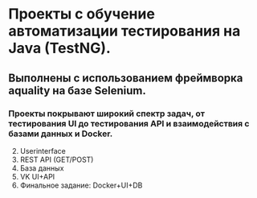 # Проекты с обучение автоматизации тестирования на Java (TestNG).
## Выполнены с использованием фреймворка aquality на базе Selenium.
### Проекты покрывают широкий спектр задач, от тестирования UI до тестирования API и взаимодействия с базами данных и Docker.

2. Userinterface
3. REST API (GET/POST)
4. База данных
5. VK UI+API
6. Финальное задание: Docker+UI+DB
